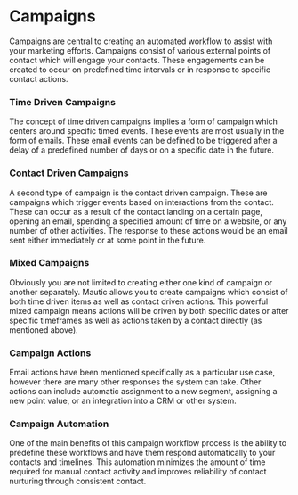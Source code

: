 # Campaigns

Campaigns are central to creating an automated workflow to assist with your marketing efforts. Campaigns consist of various external points of contact which will engage your contacts. These engagements can be created to occur on predefined time intervals or in response to specific contact actions.

### Time Driven Campaigns

The concept of time driven campaigns implies a form of campaign which centers around specific timed events. These events are most usually in the form of emails. These email events can be defined to be triggered after a delay of a predefined number of days or on a specific date in the future.

### Contact Driven Campaigns

A second type of campaign is the contact driven campaign. These are campaigns which trigger events based on interactions from the contact. These can occur as a result of the contact landing on a certain page, opening an email, spending a specified amount of time on a website, or any number of other activities. The response to these actions would be an email sent either immediately or at some point in the future.

### Mixed Campaigns

Obviously you are not limited to creating either one kind of campaign or another separately. Mautic allows you to create campaigns which consist of both time driven items as well as contact driven actions. This powerful mixed campaign means actions will be driven by both specific dates or after specific timeframes as well as actions taken by a contact directly (as mentioned above).

### Campaign Actions

Email actions have been mentioned specifically as a particular use case, however there are many other responses the system can take. Other actions can include automatic assignment to a new segment, assigning a new point value, or an integration into a CRM or other system.

### Campaign Automation

One of the main benefits of this campaign workflow process is the ability to predefine these workflows and have them respond automatically to your contacts and timelines. This automation minimizes the amount of time required for manual contact activity and improves reliability of contact nurturing through consistent contact.